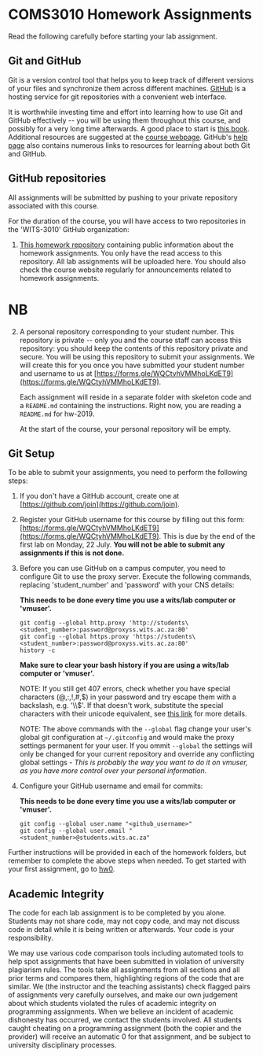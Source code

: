 # COMS3010 Homework Assignments #

Read the following carefully before starting your lab assignment.

## Git and GitHub

Git is a version control tool that helps you to keep track of
different versions of your files and synchronize them across different
machines. [GitHub](https://github.com) is a hosting service for git
repositories with a convenient web interface.

It is worthwhile investing time and effort into learning how to
use Git and GitHub effectively -- you will be using them throughout
this course, and possibly for a very long time afterwards. A good
place to start is [this book](https://git-scm.com/book/en/v2). Additional resources are
suggested at the [course webpage](https://wits-coms3010.github.io).  GitHub's [help
page](https://help.github.com/) also contains numerous links to resources for learning about both
Git and GitHub.

## GitHub repositories

All assignments will be submitted by pushing to your private
repository associated with this course.

For the duration of the course, you will have access to two 
repositories in the 'WITS-3010' GitHub organization:

1. [This homework repository](https://github.com/WITS-COMS3010/hw-2019)
   containing public information about the homework assignments. You only
   have the read access to this repository.  All lab assignments will be uploaded here. 
   You should also check the course website regularly for announcements related to homework assignments.

# NB
2. A personal repository corresponding to your student
   number.  This repository is private -- only you and the course
   staff can access this repository: you should keep the contents of
   this repository private and secure. You will be using this repository
   to submit your assignments. We will create this for you once you have submitted 
   your student number and username to us at [https://forms.gle/WQCtyhVMMhoLKdET9](https://forms.gle/WQCtyhVMMhoLKdET9).

   Each assignment will reside in a separate folder with skeleton code and a `README.md` containing the instructions.
   Right now, you are reading a `README.md` for hw-2019.

   At the start of the course, your personal repository will be empty.

## Git Setup ##

To be able to submit your assignments, you need to perform the
following steps:

1. If you don't have a GitHub account, create one at [https://github.com/join](https://github.com/join).

2. Register your GitHub username for this course by filling out this
form: [https://forms.gle/WQCtyhVMMhoLKdET9](https://forms.gle/WQCtyhVMMhoLKdET9). This is due by the end of the first lab on Monday, 22 July. **You will not be able to submit any assignments if this is not done.**

3. Before you can use GitHub on a campus computer, you need to configure
Git to use the proxy server. Execute the following commands, replacing 'student_number' and 'password' with your CNS details:

   **This needs to be done every time you use a wits/lab computer or 'vmuser'.**

   ```
   git config --global http.proxy 'http://students\<student_number>:password@proxyss.wits.ac.za:80'
   git config --global https.proxy 'https://students\<student_number>:password@proxyss.wits.ac.za:80'
   history -c
   ```
   
   **Make sure to clear your bash history if you are using a wits/lab computer or 'vmuser'.**

   NOTE: If you still get 407 errors, check whether you have special characters (@,:,!,#,$)
   in your password and try escape them with a backslash, e.g. '\\$'. If that doesn't work, substitute
   the special characters with their unicode equivalent, see
   <a href="http://www.cyberciti.biz/faq/unix-linux-export-variable-http_proxy-with-special-characters/">this link</a>
   for more details.

   NOTE: The above commands with the `--global` flag change your user's global git configuration at `~/.gitconfig`
   and would make the proxy settings permanent for your user. If you ommit `--global` the settings will only be
   changed for your current repository and override any conflicting global settings - *This is probably the way
   you want to do it on vmuser, as you have more control over your personal information*.

4. Configure your GitHub username and email for commits:

   **This needs to be done every time you use a wits/lab computer or 'vmuser'.**

   ```
   git config --global user.name "<github_username>"
   git config --global user.email "<student_number>@students.wits.ac.za"
   ```

Further instructions will be provided in each of the homework folders, but remember to complete the above steps when needed. To get started with your first assignment, go to [hw0](./hw0).

## Academic Integrity

The code for each lab assignment is to be completed by you alone. Students may not share code, may not copy code, and may not discuss code in detail while it is being written or afterwards. Your code is your responsibility. 

We may use various code comparison tools including automated tools to help spot assignments that have been
submitted in violation of university plagiarism rules. The tools take all assignments from all sections and all prior terms and compares them, highlighting regions of the code that are similar. We (the instructor and the teaching assistants)
check flagged pairs of assignments very carefully ourselves, and make our own judgement about which students
violated the rules of academic integrity on programming assignments. When we believe an incident of academic
dishonesty has occurred, we contact the students involved. All students caught cheating on a programming
assignment (both the copier and the provider) will receive an automatic 0 for that assignment, and be subject 
to university disciplinary processes.

